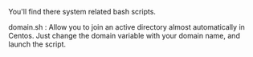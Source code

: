 You'll find there system related bash scripts.

domain.sh : 
Allow you to join an active directory almost automatically in Centos.
Just change the domain variable with your domain name, and launch the script.
